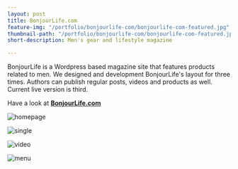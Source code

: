 ```yaml
---
layout: post
title: BonjourLife.com
feature-img: "/portfolio/bonjourlife-com/bonjourlife-com-featured.jpg"
thumbnail-path: "/portfolio/bonjourlife-com/bonjourlife-com-featured.jpg"
short-description: Men's gear and lifestyle magazine

---
```

BonjourLife is a Wordpress based magazine site that features products related to men. We designed and development BonjourLife's layout for three times. Authors can publish regular posts, videos and products as well. Current live version is third. 

Have a look at **[BonjourLife.com](http://bonjourlife.com "BonjourLife.com")**

![homepage](/portfolio/bonjourlife-com/homepage.png)

![single](/portfolio/bonjourlife-com/single.png)

![video](/portfolio/bonjourlife-com/video.png)

![menu](/portfolio/bonjourlife-com/menu.png)